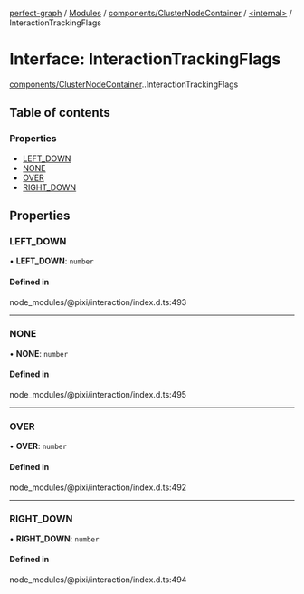 [perfect-graph](../README.md) / [Modules](../modules.md) / [components/ClusterNodeContainer](../modules/components_ClusterNodeContainer.md) / [<internal\>](../modules/components_ClusterNodeContainer._internal_.md) / InteractionTrackingFlags

# Interface: InteractionTrackingFlags

[components/ClusterNodeContainer](../modules/components_ClusterNodeContainer.md).[<internal>](../modules/components_ClusterNodeContainer._internal_.md).InteractionTrackingFlags

## Table of contents

### Properties

- [LEFT\_DOWN](components_ClusterNodeContainer._internal_.InteractionTrackingFlags.md#left_down)
- [NONE](components_ClusterNodeContainer._internal_.InteractionTrackingFlags.md#none)
- [OVER](components_ClusterNodeContainer._internal_.InteractionTrackingFlags.md#over)
- [RIGHT\_DOWN](components_ClusterNodeContainer._internal_.InteractionTrackingFlags.md#right_down)

## Properties

### LEFT\_DOWN

• **LEFT\_DOWN**: `number`

#### Defined in

node_modules/@pixi/interaction/index.d.ts:493

___

### NONE

• **NONE**: `number`

#### Defined in

node_modules/@pixi/interaction/index.d.ts:495

___

### OVER

• **OVER**: `number`

#### Defined in

node_modules/@pixi/interaction/index.d.ts:492

___

### RIGHT\_DOWN

• **RIGHT\_DOWN**: `number`

#### Defined in

node_modules/@pixi/interaction/index.d.ts:494
